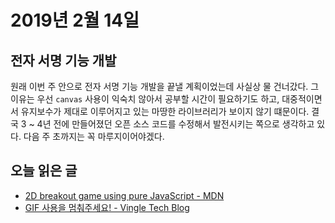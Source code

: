 # 2019년 2월 14일

## 전자 서명 기능 개발

원래 이번 주 안으로 전자 서명 기능 개발을 끝낼 계획이었는데 사실상 물 건너갔다. 그 이유는 우선 `canvas` 사용이 익숙치 않아서 공부할 시간이 필요하기도 하고, 대중적이면서 유지보수가 제대로 이루어지고 있는 마땅한 라이브러리가 보이지 않기 떄문이다. 결국 3 ~ 4년 전에 만들어졌던 오픈 소스 코드를 수정해서 발전시키는 쪽으로 생각하고 있다. 다음 주 초까지는 꼭 마루지이어야겠다.

## 오늘 읽은 글

* [2D breakout game using pure JavaScript - MDN](https://developer.mozilla.org/en-US/docs/Games/Tutorials/2D_Breakout_game_pure_JavaScript)
* [GIF 사용을 멈춰주세요! - Vingle Tech Blog](https://medium.com/vingle-tech-blog/stop-using-gif-as-animation-3c6d223fd35a)